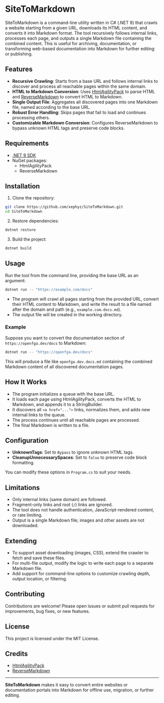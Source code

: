 # SiteToMarkdown

SiteToMarkdown is a command-line utility written in C# (.NET 9) that crawls a website starting from a given URL, downloads its HTML content, and converts it into Markdown format. The tool recursively follows internal links, processes each page, and outputs a single Markdown file containing the combined content. This is useful for archiving, documentation, or transforming web-based documentation into Markdown for further editing or publishing.

## Features

- **Recursive Crawling**: Starts from a base URL and follows internal links to discover and process all reachable pages within the same domain.
- **HTML to Markdown Conversion**: Uses [HtmlAgilityPack](https://github.com/zzzprojects/html-agility-pack) to parse HTML and [ReverseMarkdown](https://github.com/mysticmind/reverse-markdown) to convert HTML to Markdown.
- **Single Output File**: Aggregates all discovered pages into one Markdown file, named according to the base URL.
- **Robust Error Handling**: Skips pages that fail to load and continues processing others.
- **Customizable Markdown Conversion**: Configures ReverseMarkdown to bypass unknown HTML tags and preserve code blocks.

## Requirements

- [.NET 9 SDK](https://dotnet.microsoft.com/download/dotnet/9.0)
- NuGet packages:
  - HtmlAgilityPack
  - ReverseMarkdown

## Installation

1. Clone the repository:
```sh
git clone https://github.com/xephyz/SiteToMarkdown.git
cd SiteToMarkdown
```

2. Restore dependencies:
```powershell
dotnet restore
```

3. Build the project:
```powershell
dotnet build
```

## Usage

Run the tool from the command line, providing the base URL as an argument:

```powershell
dotnet run -- "https://example.com/docs"
```

- The program will crawl all pages starting from the provided URL, convert their HTML content to Markdown, and write the result to a file named after the domain and path (e.g., `example.com.docs.md`).
- The output file will be created in the working directory.

### Example

Suppose you want to convert the documentation section of `https://openfga.dev/docs` to Markdown:

```powershell
dotnet run -- "https://openfga.dev/docs"
```


This will produce a file like `openfga.dev.docs.md` containing the combined Markdown content of all discovered documentation pages.

## How It Works

- The program initializes a queue with the base URL.
- It loads each page using HtmlAgilityPack, converts the HTML to Markdown, and appends it to a StringBuilder.
- It discovers all `<a href="...">` links, normalizes them, and adds new internal links to the queue.
- The process continues until all reachable pages are processed.
- The final Markdown is written to a file.

## Configuration

- **UnknownTags**: Set to `Bypass` to ignore unknown HTML tags.
- **CleanupUnnecessarySpaces**: Set to `false` to preserve code block formatting.

You can modify these options in `Program.cs` to suit your needs.

## Limitations

- Only internal links (same domain) are followed.
- Fragment-only links and root (`/`) links are ignored.
- The tool does not handle authentication, JavaScript-rendered content, or rate limiting.
- Output is a single Markdown file; images and other assets are not downloaded.

## Extending

- To support asset downloading (images, CSS), extend the crawler to fetch and save these files.
- For multi-file output, modify the logic to write each page to a separate Markdown file.
- Add support for command-line options to customize crawling depth, output location, or filtering.

## Contributing

Contributions are welcome! Please open issues or submit pull requests for improvements, bug fixes, or new features.

## License

This project is licensed under the MIT License.

## Credits

- [HtmlAgilityPack](https://github.com/zzzprojects/html-agility-pack)
- [ReverseMarkdown](https://github.com/mysticmind/reversemarkdown-net)

---

**SiteToMarkdown** makes it easy to convert entire websites or documentation portals into Markdown for offline use, migration, or further editing.
